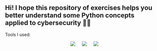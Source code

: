 ## Hi! I hope this repository of exercises helps you better understand some Python concepts applied to cybersecurity 🚀🚀
Tools I used:
</br>
<p align="center">
  &emsp;
    <a href="#"><img src="https://img.shields.io/badge/python-3670A0?style=for-the-badge&logo=python&logoColor=ffdd54"></a>
   &emsp;
    <a href="#"><img src="https://img.shields.io/badge/Kali-268BEE?style=for-the-badge&logo=kalilinux&logoColor=white"></a>
   &emsp;
    <a href="#"><img src="https://img.shields.io/badge/NeoVim-%2357A143.svg?&style=for-the-badge&logo=neovim&logoColor=white"></a>
</p>
</p>
